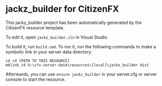 # jackz_builder for CitizenFX

This jackz_builder project has been automatically generated by the CitizenFX resource template.

To edit it, open `jackz_builder.sln` in Visual Studio.

To build it, run `build.cmd`. To run it, run the following commands to make a symbolic link in your server data directory:

```dos
cd /d [PATH TO THIS RESOURCE]
mklink /d X:\cfx-server-data\resources\[local]\jackz_builder dist
```

Afterwards, you can use `ensure jackz_builder` in your server.cfg or server console to start the resource.
